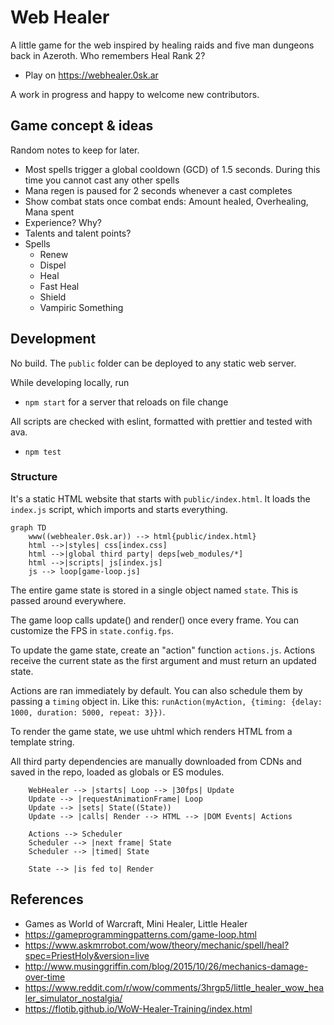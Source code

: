 # Web Healer

A little game for the web inspired by healing raids and five man dungeons back in Azeroth. Who remembers Heal Rank 2?

- Play on https://webhealer.0sk.ar

A work in progress and happy to welcome new contributors.

## Game concept & ideas

Random notes to keep for later.

- Most spells trigger a global cooldown (GCD) of 1.5 seconds. During this time you cannot cast any other spells
- Mana regen is paused for 2 seconds whenever a cast completes
- Show combat stats once combat ends: Amount healed, Overhealing, Mana spent
- Experience? Why?
- Talents and talent points?
- Spells
	- Renew
	- Dispel
	- Heal
	- Fast Heal
	- Shield
	- Vampiric Something

## Development

No build. The `public` folder can be deployed to any static web server.

While developing locally, run

- `npm start` for a server that reloads on file change

All scripts are checked with eslint, formatted with prettier and tested with ava.

- `npm test`

### Structure

It's a static HTML website that starts with `public/index.html`. It loads the `index.js` script, which imports and starts everything.

```mermaid
graph TD
	www((webhealer.0sk.ar)) --> html{public/index.html}
	html -->|styles| css[index.css]
	html -->|global third party| deps[web_modules/*]
	html -->|scripts| js[index.js]
	js --> loop[game-loop.js]
```

The entire game state is stored in a single object named `state`. This is passed around everywhere.

The game loop calls update() and render() once every frame. You can customize the FPS in `state.config.fps`.

To update the game state, create an "action" function `actions.js`. Actions receive the current state as the first argument and must return an updated state.

Actions are ran immediately by default. You can also schedule them by passing a `timing` object in. Like this: `runAction(myAction, {timing: {delay: 1000, duration: 5000, repeat: 3}})`.

To render the game state, we use uhtml which renders HTML from a template string.

All third party dependencies are manually downloaded from CDNs and saved in the repo, loaded as globals or ES modules.

```graph TD
	WebHealer --> |starts| Loop --> |30fps| Update
	Update --> |requestAnimationFrame| Loop
	Update --> |sets| State((State))
	Update --> |calls| Render --> HTML --> |DOM Events| Actions

	Actions --> Scheduler
	Scheduler --> |next frame| State
	Scheduler --> |timed| State

	State --> |is fed to| Render
```

## References

- Games as World of Warcraft, Mini Healer, Little Healer
- https://gameprogrammingpatterns.com/game-loop.html
- https://www.askmrrobot.com/wow/theory/mechanic/spell/heal?spec=PriestHoly&version=live
- http://www.musinggriffin.com/blog/2015/10/26/mechanics-damage-over-time
- https://www.reddit.com/r/wow/comments/3hrgp5/little_healer_wow_healer_simulator_nostalgia/
- https://flotib.github.io/WoW-Healer-Training/index.html
